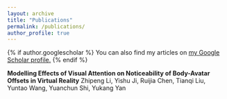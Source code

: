 ```yaml
---
layout: archive
title: "Publications"
permalink: /publications/
author_profile: true
---
```


{% if author.googlescholar %}
  You can also find my articles on <u><a href="{{author.googlescholar}}">my Google Scholar profile</a>.</u>
{% endif %}


**Modelling Effects of Visual Attention on Noticeability of Body-Avatar Offsets in Virtual Reality**
Zhipeng Li, Yishu Ji, Ruijia Chen, Tianqi Liu, Yuntao Wang, Yuanchun Shi, Yukang Yan

